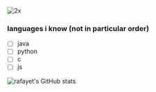 ![2x](https://user-images.githubusercontent.com/78610949/143596297-a5a1605c-769e-4ac2-8a4a-57819455dfea.gif)
### languages i know (not in particular order)
- [ ] java
- [ ] python
- [ ] c
- [ ] js

![rafayet's GitHub stats](https://github-readme-stats.vercel.app/api?username=UTkbxRME7c9C&show_icons=true&theme=transparent)
